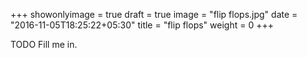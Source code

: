 +++
showonlyimage = true
draft = true
image = "flip flops.jpg"
date = "2016-11-05T18:25:22+05:30"
title = "flip flops"
weight = 0
+++

TODO Fill me in.

